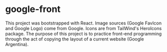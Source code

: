 # google-front

This project was bootstrapped with React. Image sources (Google FavIcon and Google Logo) come from Google. Icons are from TailWind's HeroIcons package. The purpose of this project is to practice front-end programming through the act of copying the layout of a current website (Google Argentina).
